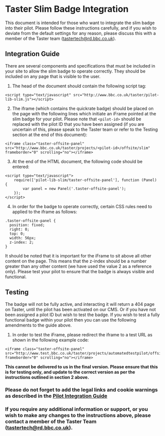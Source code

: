 # Taster Slim Badge Integration

This document is intended for those who want to integrate the slim badge into their pilot. Please follow these instructions carefully, and if you wish to deviate from the default settings for any reason, please discuss this with a member of the Taster team (tastertech@rd.bbc.co.uk).

## Integration Guide

There are several components and specifications that must be included in your site to allow the slim badge to operate correctly. They should be included on any page that is visible to the user.

1. The head of the document should contain the following script tag:

  ```
  <script type="text/javascript" src="http://www.bbc.co.uk/taster/pilot-lib-slim.js"></script>
  ```

2. The iframe (which contains the quickrate badge) should be placed on the page with the following lines which initiate an iFrame pointed at the slim badge for your pilot. Please note that `<pilot-id>` should be replaced with the pilot ID that you have been assigned (if you are uncertain of this, please speak to the Taster team or refer to the Testing section at the end of this document):

  ```
  <iframe class="taster-offsite-panel" src="http://www.bbc.co.uk/taster/projects/<pilot-id>/offsite/slim" frameborder="0" scrolling="no"></iframe>
  ```

3. At the end of the HTML document, the following code should be entered:

  ```
  <script type="text/javascript">
      require(['pilot-lib-slim/taster-offsite-panel'], function (Panel) {
          var panel = new Panel('.taster-offsite-panel');
      });
  </script>
  ```

4. In order for the badge to operate correctly, certain CSS rules need to applied to the iframe as follows:

  ```
  .taster-offsite-panel {
    position: fixed;
    right: 0;
    top: 0;
    width: 56px;
    z-index: 2;
  }
  ```

It should be noted that it is important for the iFrame to sit above all other content on the page. This means that the z-index should be a number greater than any other content (we have used the value 2 as a reference only). Please test your pilot to ensure that the badge is always visible and functional.

## Testing

The badge will not be fully active, and interacting it will return a 404 page on Taster, until the pilot has been activated on our CMS. Or if you have not been assigned a pilot ID but wish to test the badge. If you wish to test a fully functional badge within your pilot then you can use the following amendments to the guide above.

1. In order to test the iFrame, please redirect the iframe to a test URL as shown in the following example code:

  ```
  <iframe class="taster-offsite-panel" src="http://www.test.bbc.co.uk/taster/projects/automatedtestpilot/offsite/slim" frameborder="0" scrolling="no"></iframe>
  ```

**This cannot be delivered to us in the final version. Please ensure that this is for testing only, and update to the correct version as per the instructions outlined in section 2 above.**

### Please do not forget to add the legal links and cookie warnings as described in the [**Pilot Integration Guide**](standalone-pilot-integration-steps.md) 

### If you require any additional information or support, or you wish to make any changes to the instructions above, please contact a member of the Taster Team (tastertech@rd.bbc.co.uk).
